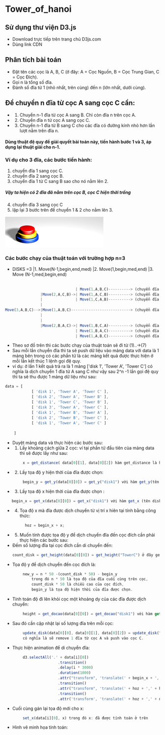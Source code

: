 # Tower_of_hanoi
## Sử dụng thư viện D3.js
* Download trực tiếp trên trang chủ D3js.com
* Dùng link CDN
## Phân tích bài toán
* Đặt tên các cọc là A, B, C (ở đây: A = Cọc Nguồn, B = Cọc Trung Gian, C = Cọc Đích).
* Gọi n là tổng số đĩa.
* Đánh số đĩa từ 1 (nhỏ nhất, trên cùng) đến n (lớn nhất, dưới cùng).
## Để chuyển n đĩa từ cọc A sang cọc C cần:
* 1. Chuyển n-1 đĩa từ cọc A sang B. Chỉ còn đĩa n trên cọc A.
* 2. Chuyển đĩa n từ cọc A sang cọc C.
* 3. Chuyển n-1 đĩa từ B sang C cho các đĩa có đường kính nhỏ hơn lần lượt nằm trên đĩa n.
#### Dùng thuật đệ quy để giải quyết bài toán này, tiến hành bước 1 và 3, áp dụng lại thuật giải cho n-1.
### Ví dụ cho 3 đĩa, các bước tiến hành:
1. chuyển đĩa 1 sang cọc C.
2. chuyển đĩa 2 sang cọc B.
3. chuyển đĩa 1 từ C sang B sao cho nó nằm lên 2.
##### Vậy ta hiện có 2 đĩa đã nằm trên cọc B, cọc C hiện thời trống
4. chuyển đĩa 3 sang cọc C
5. lặp lại 3 bước trên để chuyển 1 & 2 cho nằm lên 3.

![Image of Ha Noi Tower](Tower_of_Hanoi.gif)

### Các bước chạy của thuật toán với trường hợp n=3
* DISKS =3          |1. Move(N-1,begin,end,med)
                    |2. Move(1,begin,med,end)
                    |3. Move (N-1,med,begin,end)
```javascript
                    
                                | Move(1,A,B,C)----------> (chuyển đĩa từ A -> C)(1)
                |Move(2,A,C,B)->| Move(1,A,C,B)----------> (chuyển đĩa từ A -> B)(2)
                |               | Move(1,C,A,B)----------> (chuyển đĩa từ C -> B)(3)
                |
Move(3,A,B,C)-->|Move(1,A,B,C)---------------------------> (chuyển đĩa từ A -> C)(4)
                | 
                |               
                |Move(2,B,A,C)->| Move(1,B,C,A)----------> (chuyển đĩa từ B -> A)(5)
                                | Move(1,B,A,C)----------> (chuyển đĩa từ B -> C)(6)
                                | Move(1,A,B,C)----------> (chuyển đĩa từ A -> C)(7)
```


* Theo sơ đồ trên thì các bước chạy của thuật toán sẽ đi từ (1)..->(7)
* Sau mỗi lần chuyển đĩa thì ta sẽ push dữ liệu vào mảng data với data là 1 mảng bên trong có các phần tử là các mảng kết quả được thực hiện ở mỗi lần kết thúc 1 lệnh gọi đệ quy.
* ví dụ: ở lần 1 kết quả trả ra là 1 mảng ['disk 1', 'Tower A', 'Tower C'] có nghĩa là dịch chuyển 1 đĩa từ A sang C như vậy sau 2^n -1 lần gọi đệ quy thì ta sẽ thu được 1 mảng dữ liệu như sau:
```javascript
data = [
            [ 'disk 1', 'Tower A', 'Tower C' ],
            [ 'disk 2', 'Tower A', 'Tower B' ],
            [ 'disk 1', 'Tower C', 'Tower B' ],
            [ 'disk 3', 'Tower A', 'Tower C' ],
            [ 'disk 1', 'Tower B', 'Tower A' ],
            [ 'disk 2', 'Tower B', 'Tower C' ],
            [ 'disk 1', 'Tower A', 'Tower C' ]

    ]
```
* Duyệt mảng data và thực hiện các bước sau:
* 1. Lấy khoảng cách giữa 2 cọc: ví tại phần tử đầu tiên của mảng data thì sẽ được lấy như sau:
```javascript
        x = get_distance( data[0][1], data[0][2]) hàm get_distance là hàm lấy khoảng cách.
```
* 2. Lấy tọa độ y hiện thời của đĩa được chọn:  
```javascript
        begin_y = get_y(data[0][0]) = get_y("disk1") với hàm get_y(tên disk) là hàm đã được nghĩa
```
* 3. Lấy tọa độ x hiện thời của đĩa được chọn : 
```javascript
   begin_x = get_x(data[0][0]) = get_x("disk1") với hàm get_x (tên disk) là hàm đã được định nghĩa
```
* 4. Tọa độ x mà đĩa được dịch chuyển từ vị trí x hiên tại tính bằng công thức: 
```javascript
         hoz = begin_x + x;
```
* 5. Muốn tính được tọa độ y để dịch chuyển đĩa đến cọc đích cần phải thực hiện các bước sau:
* Đếm số lượng đĩa tại cọc đích cần di chuyển đến: 
    ```javascript
    count_disk = get_height(data[0][0]) = get_height("TowerC") ở đây get_height là hàm lấy số lượng đĩa trong cọc đích đã được định nghĩa.
    ```
* Tọa độ y để dịch chuyển đến cọc đích là: 
```javascript
        new_y = n * 50 -(count_disk * 50) - begin_y  
            trong đó n * 50 là tọa độ của đĩa cuối cùng trên cọc, 
            count_disk * 50 là chiều cao của cọc đích, 
            begin_y là tọa độ hiện thời của đĩa được chọn.
```

* Tính toán độ đi lên khỏi cọc một khoảng dy của các đĩa được dịch chuyển:  
```javascript
        height = get_docao(data[0][0]) = get_docao("disk1") với hàm get độ cao đã được định nghĩa.
```
* Sau đó cần cập nhật lại số lượng đĩa trên mỗi cọc: 
```javascript
        update_disk(data[0][0], data[0][1], data[0][2]) = update_disk("disk1","TowerA","TowerC") 
        có nghĩa là sẽ remove 1 đĩa từ cọc A và push vào cọc C.
```
* Thực hiện animation để di chuyển đĩa:
```javascript
        d3.selectAll('.' + data[i][0])
                        .transition()
                        .delay(i * 3000)
                        .duration(1000)
                        .attr("transform", 'translate(' + begin_x + ',' + height + ')')
                        .transition()
                        .attr("transform", 'translate(' + hoz + ',' + height + ')')
                        .transition()
                        .attr('transform', 'translate(' + hoz + ',' + new_y + ')')
```
* Cuối cùng gán lại tọa độ mới cho x: 
```javascript
        set_x(data[i][0], x) trong đó x: đã được tính toán ở trên 
```
* Hình vẽ minh họa tính toán:










